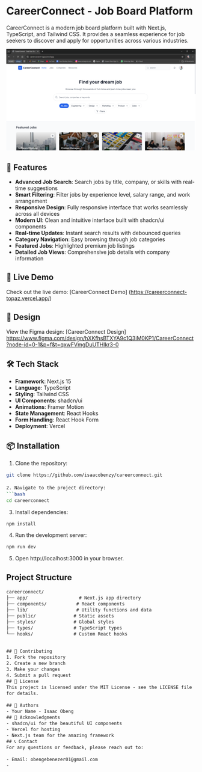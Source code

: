 # CareerConnect - Job Board Platform

CareerConnect is a modern job board platform built with Next.js, TypeScript, and Tailwind CSS. It provides a seamless experience for job seekers to discover and apply for opportunities across various industries.

![CareerConnect Screenshot](public/screenshot.png)

## 🌟 Features

- **Advanced Job Search**: Search jobs by title, company, or skills with real-time suggestions
- **Smart Filtering**: Filter jobs by experience level, salary range, and work arrangement
- **Responsive Design**: Fully responsive interface that works seamlessly across all devices
- **Modern UI**: Clean and intuitive interface built with shadcn/ui components
- **Real-time Updates**: Instant search results with debounced queries
- **Category Navigation**: Easy browsing through job categories
- **Featured Jobs**: Highlighted premium job listings
- **Detailed Job Views**: Comprehensive job details with company information

## 🚀 Live Demo

Check out the live demo: [CareerConnect Demo]
(https://careerconnect-topaz.vercel.app/)



## 🎨 Design

View the Figma design: [CareerConnect Design]
https://www.figma.com/design/hXKfhsBTXYA9c1Q3iM0KP1/CareerConnect?node-id=0-1&p=f&t=qxwFVmgDuUTHlkr3-0

## 🛠️ Tech Stack

- **Framework**: Next.js 15
- **Language**: TypeScript
- **Styling**: Tailwind CSS
- **UI Components**: shadcn/ui
- **Animations**: Framer Motion
- **State Management**: React Hooks
- **Form Handling**: React Hook Form
- **Deployment**: Vercel

## 📦 Installation

1. Clone the repository:
```bash
git clone https://github.com/isaacobenzy/careerconnect.git

2. Navigate to the project directory:
```bash
cd careerconnect
 ```

3. Install dependencies:
```bash
npm install
 ```

4. Run the development server:
```bash
npm run dev
 ```

5. Open http://localhost:3000 in your browser.

## Project Structure
```plaintext
careerconnect/
├── app/                   # Next.js app directory
├── components/           # React components
├── lib/                  # Utility functions and data
├── public/              # Static assets
├── styles/              # Global styles
├── types/               # TypeScript types
└── hooks/               # Custom React hooks
 ```
```

## 🤝 Contributing
1. Fork the repository
2. Create a new branch
3. Make your changes
4. Submit a pull request
## 📄 License
This project is licensed under the MIT License - see the LICENSE file for details.

## 👥 Authors
- Your Name - Isaac Obeng
## 🙏 Acknowledgments
- shadcn/ui for the beautiful UI components
- Vercel for hosting
- Next.js team for the amazing framework
## 📞 Contact
For any questions or feedback, please reach out to:

- Email: obengebenezer01@gmail.com
-


